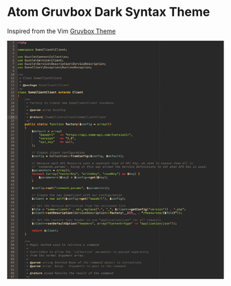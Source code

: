 # Atom Gruvbox Dark Syntax Theme

Inspired from the Vim [Gruvbox Theme](https://github.com/morhetz/gruvbox)

![](./atom-gruvbox-dark.png)
